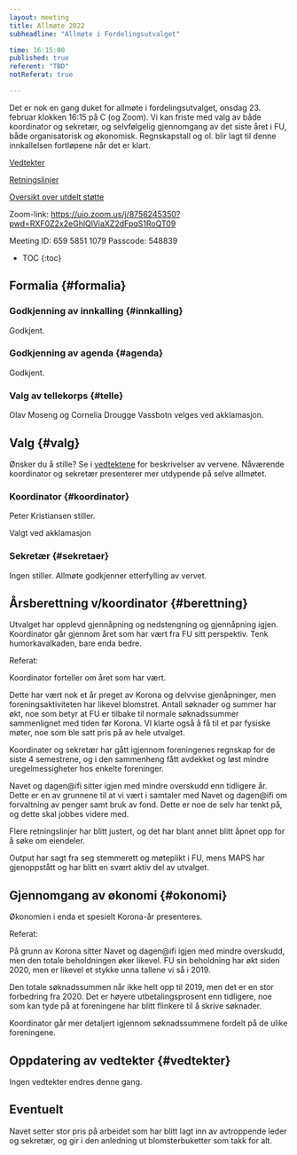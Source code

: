 ```yaml
---
layout: meeting
title: Allmøte 2022
subheadline: "Allmøte i Fordelingsutvalget"

time: 16:15:00
published: true
referent: "TBD"
notReferat: true

---
```


Det er nok en gang duket for allmøte i fordelingsutvalget, onsdag 23. februar klokken 16:15 på C (og Zoom). Vi kan friste med valg av både koordinator og sekretær, og selvfølgelig gjennomgang av det siste året i FU, både organisatorisk og økonomisk. Regnskapstall og ol. blir lagt til denne innkallelsen fortløpene når det er klart.

[Vedtekter](https://fordelingsutvalget.org/vedtekter/)

[Retningslinjer](https://fordelingsutvalget.org/retningslinjer/)

[Oversikt over utdelt støtte](https://docs.google.com/spreadsheets/d/1pQovUwLV8QCN1MXz4YQplLrx9bvG4778PWeuS3iEb8A/edit?usp=sharing)

Zoom-link:
https://uio.zoom.us/j/8756245350?pwd=RXF0Z2x2eGhlQlViaXZ2dFpqS1RoQT09

Meeting ID: 659 5851 1079
Passcode: 548839

* TOC
{:toc}

## Formalia {#formalia}
### Godkjenning av innkalling {#innkalling}
Godkjent. 

### Godkjenning av agenda {#agenda}
Godkjent.

### Valg av tellekorps {#telle}
Olav Moseng og Cornelia Drougge Vassbotn velges ved akklamasjon. 

##  Valg {#valg}
Ønsker du å stille? Se i [vedtektene](https://fordelingsutvalget.org/vedtekter/) for beskrivelser av vervene.
Nåværende koordinator og sekretær presenterer mer utdypende på selve allmøtet.

### Koordinator {#koordinator}
Peter Kristiansen stiller.

Valgt ved akklamasjon
### Sekretær {#sekretaer}
Ingen stiller. Allmøte godkjenner etterfylling av vervet. 

##  Årsberettning v/koordinator {#berettning}
Utvalget har opplevd gjennåpning og nedstengning og gjennåpning igjen.
Koordinator går gjennom året som har vært fra FU sitt perspektiv.
Tenk humorkavalkaden, bare enda bedre.

Referat:

Koordinator forteller om året som har vært.

Dette har vært nok et år preget av Korona og delvvise gjenåpninger, men foreningsaktiviteten har likevel blomstret. Antall søknader og summer har økt, noe som betyr at FU er tilbake til normale søknadssummer sammenlignet med tiden før Korona. VI klarte også å få til et par fysiske møter, noe som ble satt pris på av hele utvalget. 

Koordinater og sekretær har gått igjennom foreningenes regnskap for de siste 4 semestrene, og i den sammenheng fått avdekket og løst mindre uregelmessigheter hos enkelte foreninger. 

Navet og dagen@ifi sitter igjen med mindre overskudd enn tidligere år. Dette er en av grunnene til at vi vært i samtaler med Navet og dagen@ifi om forvaltning av penger samt bruk av fond. Dette er noe de selv har tenkt på, og dette skal jobbes videre med. 

Flere retningslinjer har blitt justert, og det har blant annet blitt åpnet opp for å søke om eiendeler.

Output har sagt fra seg stemmerett og møteplikt i FU, mens MAPS har gjenoppstått og har blitt en svært aktiv del av utvalget. 

##  Gjennomgang av økonomi {#okonomi}
Økonomien i enda et spesielt Korona-år presenteres.

Referat:

På grunn av Korona sitter Navet og dagen@ifi igjen med mindre overskudd, men den totale beholdningen øker likevel. FU sin beholdning har økt siden 2020, men er likevel et stykke unna tallene vi så i 2019.

Den totale søknadssummen når ikke helt opp til 2019, men det er en stor forbedring fra 2020. Det er høyere utbetalingsprosent enn tidligere, noe som kan tyde på at foreningene har blitt flinkere til å skrive søknader. 

Koordinator går mer detaljert igjennom søknadssummene fordelt på de ulike foreningene.

## Oppdatering av vedtekter {#vedtekter}
Ingen vedtekter endres denne gang.

## Eventuelt
Navet setter stor pris på arbeidet som har blitt lagt inn av avtroppende leder og sekretær, og gir i den anledning ut blomsterbuketter som takk for alt. 
